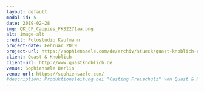 ```yaml
---
layout: default
modal-id: 5
date: 2019-02-28
img: QK_CF_Cappies_FKS2271aa.png
alt: image-alt
credit: Fotostudio Kaufmann
project-date: Februar 2019
project-url: https://sophiensaele.com/de/archiv/stueck/quast-knoblich-casting-freischuetz
client: Quast & Knoblich
client-url: http://www.quastknoblich.de
venue: Sophiensæle Berlin
venue-url: https://sophiensaele.com/
#description: Produktionsleitung bei "Casting Freischütz" von Quast & Knoblich.
---
```

